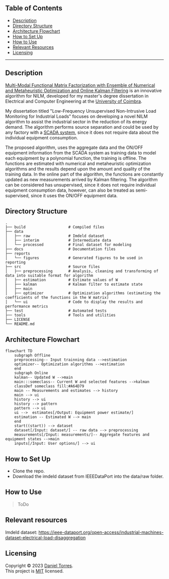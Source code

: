 Table of Contents
------

* [Description](#description)
* [Directory Structure](#directory-structure)
* [Architecture Flowchart](#architecture-flowchart)
* [How to Set Up](#how-to-set-up)
* [How to Use](#how-to-use)
* [Relevant Resources](#relevant-resources)
* [Licensing](#licensing)
---


Description
------
[Multi-Modal Functional Matrix Factorization with Ensemble of Numerical and Metaheuristic Optimization and Online Kalman Filtering](https://github.com/danctorres/nilm_disseration) is an innovative algorithm for NILM, developed for my master's degree dissertation in Electrical and Computer Engineering at the [University of Coimbra](https://www.uc.pt/).

My dissertation titled "Low-Frequency Unsupervised Non-Intrusive Load Monitoring for Industrial Loads" focuses on developing a novel NILM algorithm to assist the industrial sector in the reduction of its energy demand. The algorithm performs source separation and could be used by any factory with a [SCADA system](https://en.wikipedia.org/wiki/SCADA), since it does not require data about the individual equipment consumption.


The proposed algorithm, uses the aggregate data and the ON/OFF equipment information from the SCADA system as training data to model each equipment by a polynomial function, the training is offline. The functions are estimated with numerical and metaheuristic optimization algorithms and the results depend upon the amount and quality of the training data. In the online part of the algorithm, the functions are constantly updated as new measurements arrived by Kalman filtering. The algorithm can be considered has unsupervised, since it does not require individual equipment consumption data, however, can also be treated as semi-supervised, since it uses the ON/OFF equipment data.


Directory Structure
------
    .
    ├── build                   # Compiled files
    ├── data
    │   ├── raw                 # Imdeld dataset
    │   ├── interim             # Intermediate data
    │   └── processed           # Final dataset for modeling
    ├── docs                    # Documentation files
    ├── reports					
    │   └── figures             # Generated figures to be used in reporting 
    ├── src                     # Source files
    │   ├── preprocessing       # Analysis, cleaning and transforming of data into suitable format for algorithm
    │   ├── estimation          # Estimate values of W
    │   ├── kalman		        # Kalman filter to estimate state
    │   ├── main
    │   ├── optimizer           # Optimization algorithms (estimating the coefficients of the functions in the W matrix)
    │   └── ui	                # Code to display the results and performance metrics
    ├── test                    # Automated tests
    ├── tools                   # Tools and utilities
    ├── LICENSE
    └── README.md


Architecture Flowchart
------
```mermaid
flowchart TD
    subgraph Offline
    preprocessing-- Input trainning data -->estimation
    optimizer-- Optimization algorithms -->estimation
    end
    subgraph Online
    kalman-- Updated W -->main
    main:::someclass-- Current W and selected features -->kalman
    classDef someclass fill:#A64D79
    main -- Measurements and estimates --> history
    main --> ui
    history --> ui
    history --> pattern
    pattern --> ui
    ui -->  estimates[/Output: Equipment power estimate/]
    estimation -- Estimated W --> main
    end
    start((start)) --> dataset
    dataset[/Input: dataset/] -- raw data --> preprocessing
    measurements[/Input: measurements/]-- Aggregate features and equipment states -->main
    inputs[/Input: User options/] --> ui
```
  

How to Set Up
------
* Clone the repo.
* Download the imdeld dataset from IEEEDataPort into the data/raw folder.


How to Use
------
> ToDo


Relevant resources
------
Imdeld dataset: https://ieee-dataport.org/open-access/industrial-machines-dataset-electrical-load-disaggregation

Licensing
------
Copyright © 2023 [Daniel Torres](https://github.com/danctorres).<br />
This project is [MIT](https://github.com/danctorres/nilm_disseration/blob/main/LICENSE) licensed.
